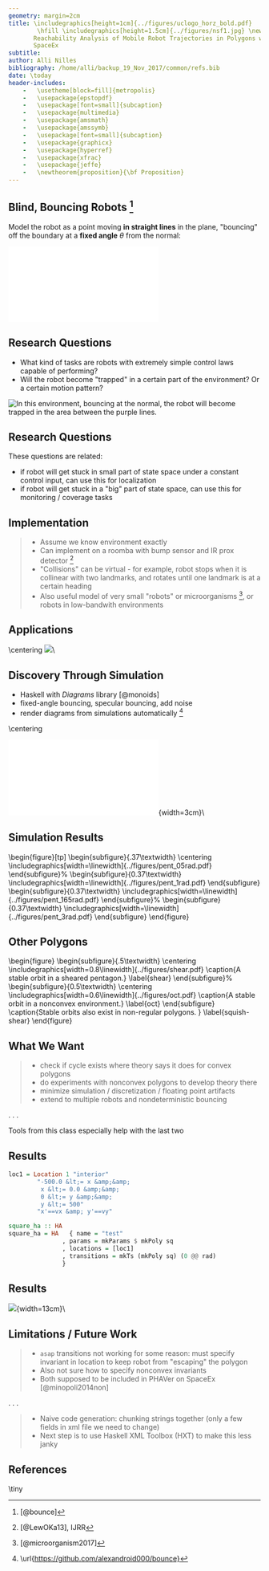 ```yaml
---
geometry: margin=2cm
title: \includegraphics[height=1cm]{../figures/uclogo_horz_bold.pdf}
        \hfill \includegraphics[height=1.5cm]{../figures/nsf1.jpg} \newline \newline
       Reachability Analysis of Mobile Robot Trajectories in Polygons with
       SpaceEx
subtitle: 
author: Alli Nilles 
bibliography: /home/alli/backup_19_Nov_2017/common/refs.bib
date: \today
header-includes:
    -   \usetheme[block=fill]{metropolis}
    -   \usepackage{epstopdf}
    -   \usepackage[font=small]{subcaption}
    -   \usepackage{multimedia}
    -   \usepackage{amsmath}
    -   \usepackage{amssymb}
    -   \usepackage[font=small]{subcaption}
    -   \usepackage{graphicx}
    -   \usepackage{hyperref}
    -   \usepackage{xfrac}
    -   \usepackage{jeffe}
    -   \newtheorem{proposition}{\bf Proposition}
---
```



Blind, Bouncing Robots [^1]
----------------------

Model the robot as a point moving **in straight lines** in the plane, "bouncing" off the boundary
at a **fixed angle** $\theta$ from the normal:

![A point robot moving in the plane. The top row shows bounces at zero degrees
from the normal. The second row shows bounces at 50 degrees clockwise from
normal.](../figures/bounce_examples.pdf)

Research Questions
------------------

-   What kind of tasks are robots with extremely simple control laws capable of
    performing?
-   Will the robot become "trapped" in a certain part of the environment? Or a
    certain motion pattern?

![In this environment, bouncing at the normal, the robot will become trapped
in the area between the purple lines.](../figures/triangle_trap.jpg)

[^1]: [@bounce]


Research Questions
------------------

These questions are related:

- if robot will get stuck in small part of state space under a constant control
  input, can use this for localization
- if robot will get stuck in a "big" part of state space, can use this for
  monitoring / coverage tasks


Implementation
--------------

> - Assume we know environment exactly
> - Can implement on a roomba with bump sensor and IR prox detector [^2]
> - "Collisions" can be virtual - for example, robot stops when it is collinear
    with two landmarks, and rotates until one landmark is at a certain heading
> - Also useful model of very small "robots" or microorganisms [^5], or robots in
    low-bandwith environments

[^2]: [@LewOKa13], IJRR
[^3]: [@billiards]
[^4]: [@pinball]
[^5]: [@microorganism2017]
[^6]: [@tovar2005gap] [@bilo2012reconstructing] [@OkaLav06] [@disser11]


Applications
------------

\centering
![](../figures/roomba.jpg)\


Discovery Through Simulation
----------------------------

-   Haskell with *Diagrams* library [@monoids]
-   fixed-angle bouncing, specular bouncing, add noise
-   render diagrams from simulations automatically [^7]

[^7]: \url{https://github.com/alexandroid000/bounce}

\centering

![](../figures/pent_05rad.pdf){width=3cm}\


Simulation Results
------------------

\begin{figure}[tp]
\begin{subfigure}{.37\textwidth}
\centering
\includegraphics[width=\linewidth]{../figures/pent_05rad.pdf}
\end{subfigure}%
\begin{subfigure}{0.37\textwidth}
\includegraphics[width=\linewidth]{../figures/pent_1rad.pdf}
\end{subfigure}
\begin{subfigure}{0.37\textwidth}
\includegraphics[width=\linewidth]{../figures/pent_165rad.pdf}
\end{subfigure}%
\begin{subfigure}{0.37\textwidth}
\includegraphics[width=\linewidth]{../figures/pent_3rad.pdf}
\end{subfigure}
\end{figure}



Other Polygons
--------------

\begin{figure}
\begin{subfigure}{.5\textwidth}
\centering
\includegraphics[width=0.8\linewidth]{../figures/shear.pdf}
\caption{A stable orbit in a sheared pentagon.}
\label{shear}
\end{subfigure}%
\begin{subfigure}{0.5\textwidth}
\centering
\includegraphics[width=0.6\linewidth]{../figures/oct.pdf}
\caption{A stable orbit in a nonconvex environment.}
\label{oct}
\end{subfigure}
\caption{Stable orbits also exist in non-regular polygons. }
\label{squish-shear}
\end{figure}


What We Want
------------

> - check if cycle exists where theory says it does for convex polygons
> - do experiments with nonconvex polygons to develop theory there
> - minimize simulation / discretization / floating point artifacts
> - extend to multiple robots and nondeterministic bouncing

. . .

Tools from this class especially help with the last two

Results
-------

```haskell
loc1 = Location 1 "interior" 
        "-500.0 &lt;= x &amp;&amp; 
         x &lt;= 0.0 &amp;&amp; 
         0 &lt;= y &amp;&amp; 
         y &lt;= 500" 
        "x'==vx &amp; y'==vy"

square_ha :: HA
square_ha = HA   { name = "test"
               , params = mkParams $ mkPoly sq
               , locations = [loc1]
               , transitions = mkTs (mkPoly sq) (0 @@ rad)
               }
```


Results
-------

![](../figures/xml.jpg){width=13cm}\



Limitations / Future Work
-----------

> - `asap` transitions not working for some reason: must specify invariant in
  location to keep robot from "escaping" the polygon
> - Also not sure how to specify nonconvex invariants
> - Both supposed to be included in PHAVer on SpaceEx [@minopoli2014non]

. . .

> - Naive code generation: chunking strings together (only a few fields in xml file we
    need to change)
> - Next step is to use Haskell XML Toolbox (HXT) to make this less janky




References
---------

\tiny
